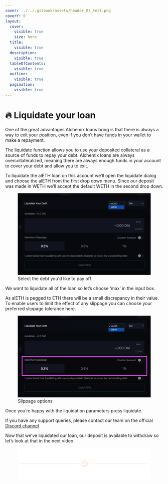 ```yaml
---
cover: ../../.gitbook/assets/header_02_test.png
coverY: 0
layout:
  cover:
    visible: true
    size: hero
  title:
    visible: true
  description:
    visible: true
  tableOfContents:
    visible: true
  outline:
    visible: true
  pagination:
    visible: true
---
```


# 🔥 Liquidate your loan

One of the great advantages Alchemix loans bring is that there is always a way to exit your position, even if you don’t have funds in your wallet to make a repayment.

The liquidate function allows you to use your deposited collateral as a source of funds to repay your debt. Alchemix loans are always overcollateralized, meaning there are always enough funds in your account to cover your debt and allow you to exit.

To liquidate the alETH loan on this account we’ll open the liquidate dialog and choose the alETH from the first drop down menu. Since our deposit was made in WETH we’ll accept the default WETH in the second drop down.

<figure>
  <img
    src="../../.gitbook/assets/image%20(15)%20(1).png"
    alt="Select the debt you'd like to pay off"
  />
  <figcaption>Select the debt you'd like to pay off</figcaption>
</figure>

We want to liquidate all of the loan so let’s choose ‘max’ in the input box.

As alETH is pegged to ETH there will be a small discrepancy in their value. To enable users to limit the effect of any slippage you can choose your preferred slippage tolerance here.

<figure>
  <img
    src="../../.gitbook/assets/image%20(16)%20(1).png"
    alt="Slippage options"
  />
  <figcaption>Slippage options</figcaption>
</figure>

Once you’re happy with the liquidation parameters press liquidate.

If you have any support queries, please contact our team on the official [Discord channel](https://alchemix-finance.gitbook.io/user-docs/resources)

Now that we’ve liquidated our loan, our deposit is available to withdraw so let’s look at that in the next video.

<figure>
  <img src="../../.gitbook/assets/header_02_test.png" alt=""></img>
</figure>
